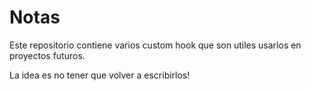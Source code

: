 # Notas

Este repositorio contiene varios custom hook que son utiles usarlos en proyectos futuros.

La idea es no tener que volver a escribirlos!